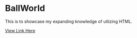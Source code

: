 # BallWorld

This is to showcase my expanding knowledge of utlizing HTML. 

[View Link Here](https://ashleyhackettcode.github.io/BallWorld/)
